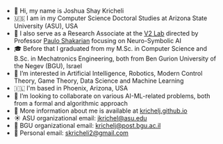 - 👋 Hi, my name is Joshua Shay Kricheli
- 🇺🇸 I am in my Computer Science Doctoral Studies at Arizona State University (ASU), USA
- :mag_right: I also serve as a Research Associate at the [V2 Lab](https://labs.engineering.asu.edu/labv2/) directed by Professor [Paulo Shakarian](https://en.wikipedia.org/wiki/Paulo_Shakarian) focusing on Neuro-Symbolic AI
- 🎓 Before that I graduated from my M.Sc. in Computer Science and B.Sc. in Mechatronics Engineering, both from Ben Gurion University of the Negev (BGU), Israel
- 👀 I’m interested in Artificial Intelligence, Robotics, Modern Control Theory, Game Theory, Data Science and Machine Learning
- 🇮🇱 I'm based in Phoenix, Arizona, USA
- 👥 I’m looking to collaborate on various AI-ML-related problems, both from a formal and algorithmic approach
- 🔗 More information about me is available at [krichelj.github.io](https://krichelj.github.io/)
- ☀️ ASU organizational email: jkrichel@asu.edu
- 🐫 BGU organizational email: krichelj@post.bgu.ac.il
- 📮 Personal email: skricheli2@gmail.com

<!---
krichelj/krichelj is a ✨ special ✨ repository because its `README.md` (this file) appears on your GitHub profile.
You can click the Preview link to take a look at your changes.
--->

